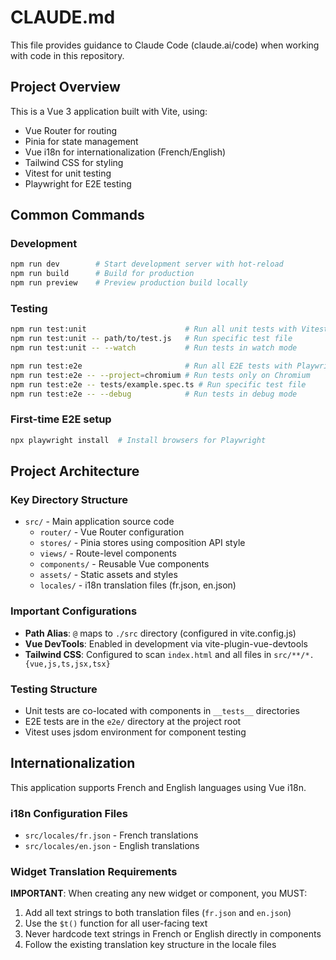 # CLAUDE.md

This file provides guidance to Claude Code (claude.ai/code) when working with code in this repository.

## Project Overview

This is a Vue 3 application built with Vite, using:
- Vue Router for routing
- Pinia for state management
- Vue i18n for internationalization (French/English)
- Tailwind CSS for styling
- Vitest for unit testing
- Playwright for E2E testing

## Common Commands

### Development
```bash
npm run dev        # Start development server with hot-reload
npm run build      # Build for production
npm run preview    # Preview production build locally
```

### Testing
```bash
npm run test:unit                      # Run all unit tests with Vitest
npm run test:unit -- path/to/test.js   # Run specific test file
npm run test:unit -- --watch           # Run tests in watch mode

npm run test:e2e                       # Run all E2E tests with Playwright
npm run test:e2e -- --project=chromium # Run tests only on Chromium
npm run test:e2e -- tests/example.spec.ts # Run specific test file
npm run test:e2e -- --debug            # Run tests in debug mode
```

### First-time E2E setup
```bash
npx playwright install  # Install browsers for Playwright
```

## Project Architecture

### Key Directory Structure
- `src/` - Main application source code
  - `router/` - Vue Router configuration
  - `stores/` - Pinia stores using composition API style
  - `views/` - Route-level components
  - `components/` - Reusable Vue components
  - `assets/` - Static assets and styles
  - `locales/` - i18n translation files (fr.json, en.json)

### Important Configurations
- **Path Alias**: `@` maps to `./src` directory (configured in vite.config.js)
- **Vue DevTools**: Enabled in development via vite-plugin-vue-devtools
- **Tailwind CSS**: Configured to scan `index.html` and all files in `src/**/*.{vue,js,ts,jsx,tsx}`

### Testing Structure
- Unit tests are co-located with components in `__tests__` directories
- E2E tests are in the `e2e/` directory at the project root
- Vitest uses jsdom environment for component testing

## Internationalization

This application supports French and English languages using Vue i18n.

### i18n Configuration Files
- `src/locales/fr.json` - French translations
- `src/locales/en.json` - English translations

### Widget Translation Requirements
**IMPORTANT**: When creating any new widget or component, you MUST:
1. Add all text strings to both translation files (`fr.json` and `en.json`)
2. Use the `$t()` function for all user-facing text
3. Never hardcode text strings in French or English directly in components
4. Follow the existing translation key structure in the locale files